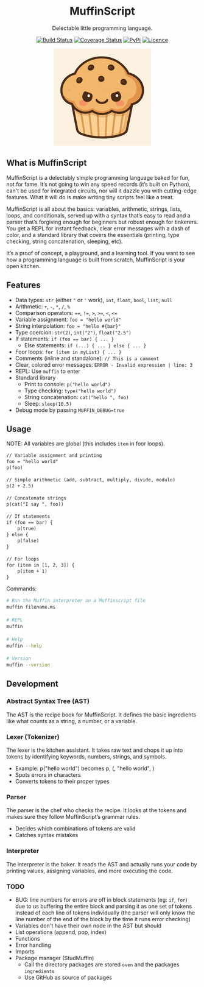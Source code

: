 <div align="center">

# MuffinScript

Delectable little programming language.

[![Build Status](https://github.com/justintime50/muffinscript/workflows/build/badge.svg)](https://github.com/justintime50/muffinscript/actions)
[![Coverage Status](https://coveralls.io/repos/github/justintime50/muffinscript/badge.svg?branch=main)](https://coveralls.io/github/justintime50/muffinscript?branch=main)
[![PyPi](https://img.shields.io/pypi/v/muffinscript)](https://pypi.org/project/muffinscript)
[![Licence](https://img.shields.io/github/license/justintime50/muffinscript)](LICENSE)

<img src="https://raw.githubusercontent.com/justintime50/assets/main/src/muffinscript/showcase.png" width="256px" alt="Showcase">

</div>

## What is MuffinScript

MuffinScript is a delectably simple programming language baked for fun, not for fame. It’s not going to win any speed records (it’s built on Python), can't be used for integrated circuits, nor will it dazzle you with cutting-edge features. What it will do is make writing tiny scripts feel like a treat.

MuffinScript is all about the basics: variables, arithmetic, strings, lists, loops, and conditionals, served up with a syntax that’s easy to read and a parser that’s forgiving enough for beginners but robust enough for tinkerers. You get a REPL for instant feedback, clear error messages with a dash of color, and a standard library that covers the essentials (printing, type checking, string concatenation, sleeping, etc).

It’s a proof of concept, a playground, and a learning tool. If you want to see how a programming language is built from scratch, MuffinScript is your open kitchen.

## Features

- Data types: `str` (either `"` or `'` work), `int`, `float`, `bool`, `list`, `null`
- Arithmetic: `+`, `-`, `*`, `/`, `%`
- Comparison operators: `==`, `!=`, `>`, `>=`, `<`, `<=`
- Variable assignment: `foo = "hello world"`
- String interpolation: `foo = "hello #{bar}"`
- Type coercion: `str(2)`, `int("2")`, `float("2.5")`
- If statements: `if (foo == bar) { ... }`
  - Else statements: `if (...) { ... } else { ... }`
- Foor loops: `for (item in myList) { ... }`
- Comments (inline and standalone): `// This is a comment`
- Clear, colored error messages: `ERROR - Invalid expression | line: 3`
- REPL: Use `muffin` to enter
- Standard library
  - Print to console: `p("hello world")`
  - Type checking: `type("hello world")`
  - String concatenation: `cat("hello ", foo)`
  - Sleep: `sleep(10.5)`
- Debug mode by passing `MUFFIN_DEBUG=true`

## Usage

NOTE: All variables are global (this includes `item` in foor loops).

```ms
// Variable assignment and printing
foo = "hello world"
p(foo)

// Simple arithmetic (add, subtract, multiply, divide, modulo)
p(2 + 2.5)

// Concatenate strings
p(cat("I say ", foo))

// If statements
if (foo == bar) {
    p(true)
} else {
    p(false)
}

// For loops
for (item in [1, 2, 3]) {
    p(item + 1)
}
```

Commands:

```sh
# Run the Muffin interpreter on a Muffinscript file
muffin filename.ms

# REPL
muffin

# Help
muffin --help

# Version
muffin --version
```

## Development

### Abstract Syntax Tree (AST)

The AST is the recipe book for MuffinScript. It defines the basic ingredients like what counts as a string, a number, or a variable.

### Lexer (Tokenizer)

The lexer is the kitchen assistant. It takes raw text and chops it up into tokens by identifying keywords, numbers, strings, and symbols.

- Example: p("hello world") becomes p, (, "hello world", )
- Spots errors in characters
- Converts tokens to their proper types

### Parser

The parser is the chef who checks the recipe. It looks at the tokens and makes sure they follow MuffinScript’s grammar rules.

- Decides which combinations of tokens are valid
- Catches syntax mistakes

### Interpreter

The interpreter is the baker. It reads the AST and actually runs your code by printing values, assigning variables, and more executing the code.

### TODO

- BUG: line numbers for errors are off in block statements (eg: `if`, `for`) due to us buffering the entire block and parsing it as one set of tokens instead of each line of tokens individually (the parser will only know the line number of the end of the block by the time it runs error checking)
- Variables don't have their own node in the AST but should
- List operations (append, pop, index)
- Functions
- Error handling
- Imports
- Package manager (StudMuffin)
  - Call the directory packages are stored `oven` and the packages `ingredients`
  - Use GitHub as source of packages
